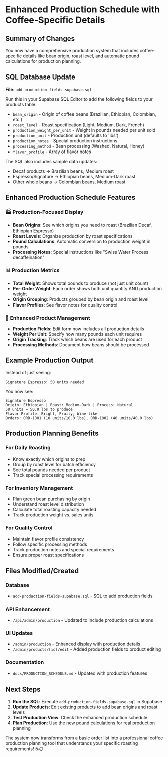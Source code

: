 # Enhanced Production Schedule with Coffee-Specific Details

## Summary of Changes

You now have a comprehensive production system that includes coffee-specific details like bean origin, roast level, and automatic pound calculations for production planning.

## SQL Database Update

**File**: `add-production-fields-supabase.sql`

Run this in your Supabase SQL Editor to add the following fields to your products table:

- `bean_origin` - Origin of coffee beans (Brazilian, Ethiopian, Colombian, etc.)
- `roast_level` - Roast specification (Light, Medium, Dark, French)
- `production_weight_per_unit` - Weight in pounds needed per unit sold
- `production_unit` - Production unit (defaults to 'lbs')
- `production_notes` - Special production instructions
- `processing_method` - Bean processing (Washed, Natural, Honey)
- `flavor_profile` - Array of flavor notes

The SQL also includes sample data updates:
- Decaf products → Brazilian beans, Medium roast
- Espresso/Signature → Ethiopian beans, Medium-Dark roast  
- Other whole beans → Colombian beans, Medium roast

## Enhanced Production Schedule Features

### 🏭 **Production-Focused Display**
- **Bean Origins**: See which origins you need to roast (Brazilian Decaf, Ethiopian Espresso)
- **Roast Levels**: Organize production by roast specifications
- **Pound Calculations**: Automatic conversion to production weight in pounds
- **Processing Notes**: Special instructions like "Swiss Water Process decaffeination"

### 📊 **Production Metrics**
- **Total Weight**: Shows total pounds to produce (not just unit count)
- **Per-Order Weight**: Each order shows both unit quantity AND production weight
- **Origin Grouping**: Products grouped by bean origin and roast level
- **Flavor Profiles**: See flavor notes for quality control

### 🔧 **Enhanced Product Management**
- **Production Fields**: Edit form now includes all production details
- **Weight Per Unit**: Specify how many pounds each unit requires
- **Origin Tracking**: Track which beans are used for each product
- **Processing Methods**: Document how beans should be processed

## Example Production Output

Instead of just seeing:
```
Signature Espresso: 50 units needed
```

You now see:
```
Signature Espresso
Origin: Ethiopian | Roast: Medium-Dark | Process: Natural
50 units = 50.0 lbs to produce
Flavor Profile: Bright, Fruity, Wine-like
Orders: ORD-1001 (10 units/10.0 lbs), ORD-1002 (40 units/40.0 lbs)
```

## Production Planning Benefits

### **For Daily Roasting**
- Know exactly which origins to prep
- Group by roast level for batch efficiency  
- See total pounds needed per product
- Track special processing requirements

### **For Inventory Management**
- Plan green bean purchasing by origin
- Understand roast level distribution
- Calculate total roasting capacity needed
- Track production weight vs. sales units

### **For Quality Control**
- Maintain flavor profile consistency
- Follow specific processing methods
- Track production notes and special requirements
- Ensure proper roast specifications

## Files Modified/Created

### **Database**
- `add-production-fields-supabase.sql` - SQL to add production fields

### **API Enhancement**  
- `/api/admin/production` - Updated to include production calculations

### **UI Updates**
- `/admin/production` - Enhanced display with production details
- `/admin/products/[id]/edit` - Added production fields to product editing

### **Documentation**
- `docs/PRODUCTION_SCHEDULE.md` - Updated with production features

## Next Steps

1. **Run the SQL**: Execute `add-production-fields-supabase.sql` in Supabase
2. **Update Products**: Edit existing products to add bean origins and roast levels
3. **Test Production View**: Check the enhanced production schedule
4. **Plan Production**: Use the new pound calculations for real production planning

The system now transforms from a basic order list into a professional coffee production planning tool that understands your specific roasting requirements! ☕📋
